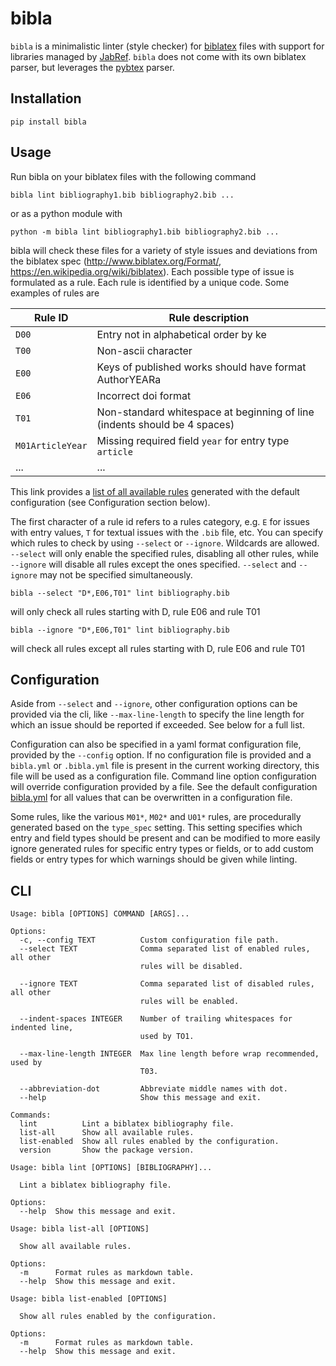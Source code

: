 # bibla

`bibla` is a minimalistic linter (style checker) for [biblatex](http://www.biblatex.org/) files with support for libraries
managed by [JabRef](https://www.jabref.org/).
`bibla` does not come with its own biblatex parser, but leverages the [pybtex](https://pybtex.org/) parser.

## Installation

```shell script
pip install bibla
```
## Usage

Run bibla on your biblatex files with the following command
```shell script
bibla lint bibliography1.bib bibliography2.bib ... 
```
or as a python module with
```shell script
python -m bibla lint bibliography1.bib bibliography2.bib ... 
```

bibla will check these files for a variety of style issues and deviations from the biblatex spec (http://www.biblatex.org/Format/, https://en.wikipedia.org/wiki/biblatex).
Each possible type of issue is formulated as a rule. Each rule is identified by a unique code. Some examples of rules are 

Rule ID|Rule description
-|-
`D00`|Entry not in alphabetical order by ke
`T00`|Non-ascii character
`E00`|Keys of published works should have format AuthorYEARa
`E06`|Incorrect doi format
`T01`|Non-standard whitespace at beginning of line (indents should be 4 spaces)
`M01ArticleYear`|Missing required field `year` for entry type `article`
...|...

This link provides a [list of all available rules](http://gitlab.com/arne.vandenkerchove/bibla/-/jobs/artifacts/master/file/all_rules.html?job=rule_list)
generated with the default configuration (see Configuration section below).


The first character of a rule id refers to a rules category, e.g. `E` for issues with entry values, `T` for textual
issues with the `.bib` file, etc.
You can specify which rules to check by using `--select` or `--ignore`. Wildcards are allowed. `--select` will only
enable the specified rules, disabling all other rules, while `--ignore` will disable all rules except the ones specified.
`--select` and `--ignore` may not be specified simultaneously.
```shell script
bibla --select "D*,E06,T01" lint bibliography.bib
```
will only check all rules starting with D, rule E06 and rule T01
```
bibla --ignore "D*,E06,T01" lint bibliography.bib
```
will check all rules except all rules starting with D, rule E06 and rule T01

## Configuration

Aside from `--select` and `--ignore`, other configuration options can be provided via the cli, like `--max-line-length`
to specify the line length for which an issue should be reported if exceeded. See below for a full list.

Configuration can also be specified in a yaml format configuration file, provided by the `--config` option.
If no configuration file is provided and a `bibla.yml` or `.bibla.yml` file is present in the current working directory,
this file will be used as a configuration file.
Command line option configuration will override configuration provided by a file.
See the default configuration [bibla.yml](https://gitlab.com/arne.vandenkerchove/bibla/-/tree/master/bibla/bibla.yml) for
all values that can be overwritten in a configuration file.

Some rules, like the various `M01*`, `M02*` and `U01*` rules, are procedurally generated based on the `type_spec` setting.
This setting specifies which entry and field types should be present and can be modified to more easily ignore generated
rules for specific entry types or fields, or to add custom fields or entry types for which warnings should be given
while linting.

## CLI
```shell script
Usage: bibla [OPTIONS] COMMAND [ARGS]...

Options:
  -c, --config TEXT          Custom configuration file path.
  --select TEXT              Comma separated list of enabled rules, all other
                             rules will be disabled.

  --ignore TEXT              Comma separated list of disabled rules, all other
                             rules will be enabled.

  --indent-spaces INTEGER    Number of trailing whitespaces for indented line,
                             used by TO1.

  --max-line-length INTEGER  Max line length before wrap recommended, used by
                             T03.

  --abbreviation-dot         Abbreviate middle names with dot.
  --help                     Show this message and exit.

Commands:
  lint          Lint a biblatex bibliography file.
  list-all      Show all available rules.
  list-enabled  Show all rules enabled by the configuration.
  version       Show the package version.
```
```shell script
Usage: bibla lint [OPTIONS] [BIBLIOGRAPHY]...

  Lint a biblatex bibliography file.

Options:
  --help  Show this message and exit.
```
```shell script
Usage: bibla list-all [OPTIONS]

  Show all available rules.

Options:
  -m      Format rules as markdown table.
  --help  Show this message and exit.
```
```shell script
Usage: bibla list-enabled [OPTIONS]

  Show all rules enabled by the configuration.

Options:
  -m      Format rules as markdown table.
  --help  Show this message and exit.
```
